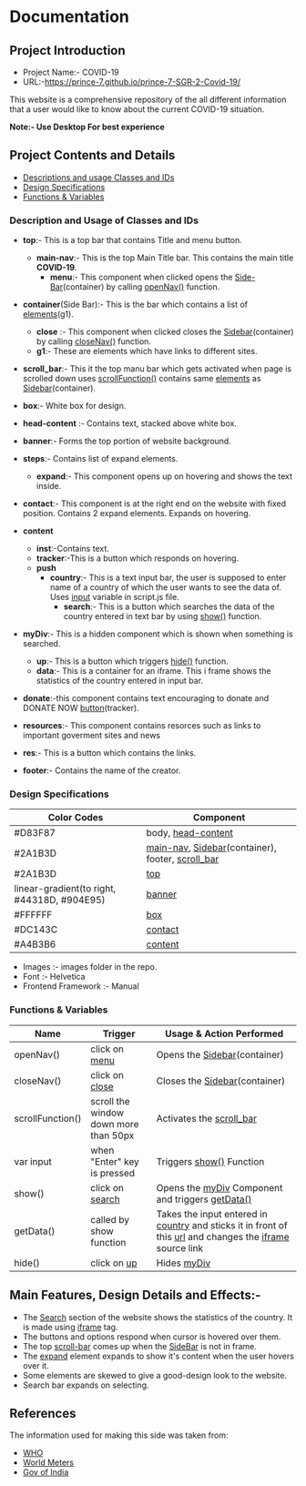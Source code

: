 # Documentation

## Project Introduction
- Project Name:- COVID-19
- URL:-https://prince-7.github.io/prince-7-SGR-2-Covid-19/

This website is a comprehensive repository of the all different information that a user would like to know about the current COVID-19 situation.


**Note:- Use Desktop For best experience**


## Project Contents and Details
 * [Descriptions and usage Classes and IDs](#HTML)
 * [Design Specifications](#CSS)
 * [Functions & Variables](#JS)

### **<a name="HTML">Description and Usage of Classes and IDs</a>**

* <a name="top">**top**</a>:- This is a top bar that contains Title and menu button.
  * <a name="main">**main-nav**</a>:- This is the top Main Title bar. This contains the main title **COVID-19**.
     * <a name="menu">**menu**</a>:- This component when clicked opens the [Side-Bar](#Sidebar)(container) by calling [openNav()](#open) function.
* <a name="SideBar">**container**</a>(Side Bar):- This is the bar which contains a list of [elements](#element)(g1).
   * <a name="close">**close**</a> :- This component when clicked closes the [Sidebar](#SideBar)(container) by calling [closeNav()](#close) function.
   * <a name="elements">**g1**</a>:- These are elements which have links to different sites.
* <a name="scroll_bar">**scroll_bar**</a>:- This it the top manu bar which gets activated when page is scrolled down uses [scrollFunction()](#scroll) contains same [elements](#element) as [Sidebar](#SideBar)(container).

* <a name="box">**box**</a>:- White box for design.
* <a name="head-content">**head-content**</a> :- Contains text, stacked above white box.
* <a name="banner">**banner**</a>:- Forms the top portion of  website background.
* **steps**:- Contains list of expand elements.
   * <a name="expand">**expand**</a>:- This component opens up on hovering and shows the text inside.
* <a name="contact">**contact**</a>:- This component is at the right end on the website with fixed position. Contains 2 expand elements. Expands on hovering.
* <a name="content">**content**</a>
  * **inst**:-Contains text.
  * <a name="tracker">**tracker**</a>:-This is a button which responds on hovering.
  * **push**
    * <a name="country">**country**</a>:- This is a text input bar, the user is supposed to enter name of a country of which the user wants to see the data of. Uses [input](#input) variable in script.js file.
      * <a name="search">**search**</a>:- This is a button which searches the data of the country entered in text bar by using [show()](#show) function.
 * **<a name="myDiv">myDiv</a>**:- This is a hidden component which is shown when something is searched.
   * **<a name="up">up</a>**:- This is a button which triggers [hide()](#hide) function.
   * **<a name="data">data</a>**:- This is a container for an <a name="iframe">iframe</a>. This i frame shows the statistics of the country entered in input bar.
   
* **<a name="donate">donate</a>**:-this component contains text encouraging to donate and DONATE NOW [button](#tracker)(tracker).
* **<a name="resources">resources</a>**:- This component contains resorces such as links to important goverment sites and news
 * **<a name="res">res</a>**:- This is a button which contains the links.
 
 * **footer**:- Contains the name of the creator.



### **<a name="CSS">Design Specifications</a>**


|Color Codes| Component|
|-----------|-------|
| #D83F87 | body, [head-content](#head-content)|
| #2A1B3D | [main-nav](#main), [Sidebar](#SideBar)(container), footer, [scroll_bar](#scroll_bar)|
| #2A1B3D | [top](#top) |
| linear-gradient(to right, #44318D, #904E95)|[banner](#banner)|
| #FFFFFF | [box](#box)|
| #DC143C | [contact](#contact)|
| #A4B3B6 | [content](#content) |

- Images :- images folder in the repo.
- Font :- Helvetica
- Frontend Framework :- Manual


### **<a name="JS">Functions & Variables</a>**
| Name |Trigger |  Usage & Action Performed |
| -----------|---------- | ----------- |
| <a name="open"> openNav()</a>| click on [menu](#menu) | Opens the [Sidebar](#SideBar)(container) |
| <a name="close"> closeNav()</a> | click on [close](#close) |Closes the [Sidebar](#SideBar)(container)|
| <a name="scroll"> scrollFunction()</a> | scroll the window down more than 50px|Activates the [scroll_bar](#scroll_bar)|
|<a name="input">var input</a>| when "Enter" key is pressed| Triggers [show()](#show) Function|
| <a name="show">show()</a>| click on [search](#search) | Opens the [myDiv](#myDiv) Component and triggers [getData()](#get)|
| <a name="">getData()</a>|  called by show function | Takes the input entered in [country](#country) and sticks it in front of this [url](https://www.worldometers.info/coronavirus/country/) and changes the [iframe](#iframe) source link|
| <a name="hide">hide()</a>| click on [up](#up)| Hides [myDiv](#myDiv)|


## Main Features, Design Details and Effects:-
- The [Search](#country) section of the website shows the statistics of the country. It is made using [iframe](#iframe) tag.
- The buttons and options respond when cursor is hovered over them.
- The top [scroll-bar](#scroll-bar) comes up when the [SideBar](#SideBar) is not in frame.
- The [expand](#expand) element expands to show it's content when the user hovers over it.
- Some elements are skewed to give a good-design look to the website.
- Search bar expands on selecting.

## References
 The information used for making this side was taken from:
  - [WHO](https://www.who.int/health-topics/coronavirus#tab=tab_1)
  - [World Meters](https://www.worldometers.info/coronavirus/country/)
  - [Gov of India](https://www.mygov.in/covid-19/?cbps=1)
